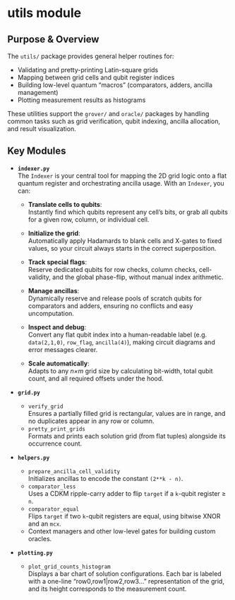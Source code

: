 # utils module

## Purpose & Overview

The `utils/` package provides general helper routines for:

- Validating and pretty-printing Latin-square grids  
- Mapping between grid cells and qubit register indices  
- Building low-level quantum “macros” (comparators, adders, ancilla management)  
- Plotting measurement results as histograms  

These utilities support the `grover/` and `oracle/` packages by handling common tasks such as grid verification, qubit indexing, ancilla allocation, and result visualization.

## Key Modules

- **`indexer.py`**  
  The `Indexer` is your central tool for mapping the 2D grid logic onto a flat quantum register and orchestrating ancilla usage. With an `Indexer`, you can:

  - **Translate cells to qubits**:  
    Instantly find which qubits represent any cell’s bits, or grab all qubits for a given row, column, or individual cell.

  - **Initialize the grid**:  
    Automatically apply Hadamards to blank cells and X-gates to fixed values, so your circuit always starts in the correct superposition.

  - **Track special flags**:  
    Reserve dedicated qubits for row checks, column checks, cell-validity, and the global phase-flip, without manual index arithmetic.

  - **Manage ancillas**:  
    Dynamically reserve and release pools of scratch qubits for comparators and adders, ensuring no conflicts and easy uncomputation.

  - **Inspect and debug**:  
    Convert any flat qubit index into a human-readable label (e.g. `data(2,1,0)`, `row_flag`, `ancilla(4)`), making circuit diagrams and error messages clearer.

  - **Scale automatically**:  
    Adapts to any *n×m* grid size by calculating bit-width, total qubit count, and all required offsets under the hood.


- **`grid.py`**  
  - `verify_grid`  
    Ensures a partially filled grid is rectangular, values are in range, and no duplicates appear in any row or column.  
  - `pretty_print_grids`  
    Formats and prints each solution grid (from flat tuples) alongside its occurrence count.

- **`helpers.py`**  
  - `prepare_ancilla_cell_validity`  
    Initializes ancillas to encode the constant `(2**k - n)`.  
  - `comparator_less`  
    Uses a CDKM ripple-carry adder to flip `target` if a `k`-qubit register ≥ `n`.  
  - `comparator_equal`  
    Flips `target` if two `k`-qubit registers are equal, using bitwise XNOR and an `mcx`.  
  - Context managers and other low-level gates for building custom oracles.

- **`plotting.py`**  
  - `plot_grid_counts_histogram`  
    Displays a bar chart of solution configurations. Each bar is labeled with a one-line “row0,row1|row2,row3…” representation of the grid, and its height corresponds to the measurement count.

 
